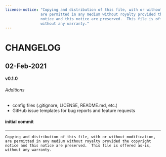 ```yaml
---
license-notice: "Copying and distribution of this file, with or without modification,
                are permitted in any medium without royalty provided the copyright
                notice and this notice are preserved.  This file is offered as-is,
                without any warranty."
---
```


# CHANGELOG

## 02-Feb-2021

#### v0.1.0

###### Additions

* config files (.gitignore, LICENSE, README.md, etc.)
* GitHub issue templates for bug reports and feature requests

#### initial commit
    
---    
    
    Copying and distribution of this file, with or without modification,
    are permitted in any medium without royalty provided the copyright
    notice and this notice are preserved.  This file is offered as-is,
    without any warranty.
